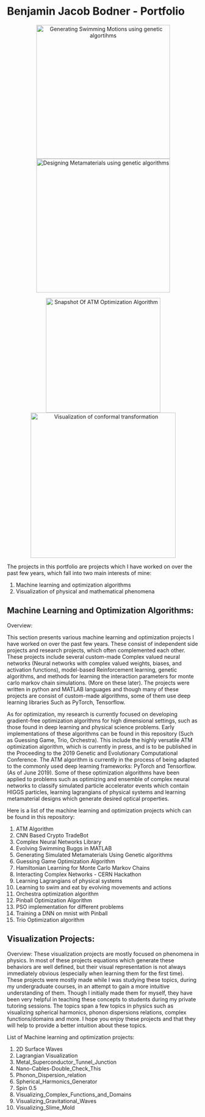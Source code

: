 # Benjamin Jacob Bodner - Portfolio



<p align="center">
    <img src=https://github.com/BjBodner/Portfolio/blob/master/Machine_Learning_and_Optimization_Projects/Images/Swimming%20AI%20GIF2.gif width="350" title="Generating Swimming Motions using genetic algortihms">
  <img src=https://github.com/BjBodner/Portfolio/blob/master/Machine_Learning_and_Optimization_Projects/Generating_Simulated_Metamaterials_Using_ATM_Algorithm/MetaMaterials.gif width="350" title="Designing Metamaterials using genetic algorithms">
</p>
   
   
   
   
<p align="center">
   <img src=https://github.com/BjBodner/Portfolio/blob/master/Machine_Learning_and_Optimization_Projects/Images/ATM_Optimization_Snapshot.JPG width="300" title="Snapshot Of ATM Optimization Algorithm">
   <img src=https://github.com/BjBodner/Portfolio/blob/master/Visualization_Projects/Images/Conformal-Transormation_of_1_z_to_the_Power_Alpha.JPG
width="380" title="Visualization of conformal transformation">
</p>

The projects in this portfolio are projects which I have worked on over the past few years, which fall into two main interests of mine:
1. Machine learning and optimization algorithms
2. Visualization of physical and mathematical phenomena


## Machine Learning and Optimization Algorithms:

Overview:

This section presents various machine learning and optimization projects I have worked on over the past few years. 
These consist of independent side projects and research projects, which often complemented each other. 
These projects include several custom-made Complex valued neural networks (Neural networks with complex valued weights, biases, and activation functions), model-based Reinforcement learning, genetic algorithms, and methods for learning the interaction parameters for monte carlo markov chain simulations. (More on these later). 
The projects were written in python and MATLAB languages and though many of these projects are consist of custom-made algorithms, some of them use deep learning libraries Such as PyTorch, Tensorflow.

As for optimization, my research is currently focused on developing gradient-free optimization algorithms for high dimensional settings, such as those found in deep learning and physical science problems. 
Early implementations of these algorithms can be found in this repository (Such as Guessing Game, Trio, Orchestra). This include the highly versatile ATM optimization algorithm, which is currently in press, and is to be published in the Proceeding to the 2019 Genetic and Evolutionary Computational Conference. The ATM algorithm is currently in the process of being adapted to the commonly used deep learning frameworks: PyTorch and Tensorflow. (As of June 2019).
Some of these optimization algorithms have been applied to problems such as optimizing and ensemble
of complex neural networks to classify simulated particle accelerator events which contain HIGGS particles, learning lagrangians of physical systems and learning metamaterial designs which generate desired optical properties.


Here is a list of the machine learning and optimization projects which can be found in this repository:
1. ATM Algorithm
2. CNN Based Crypto TradeBot
3. Complex Neural Networks Library
4. Evolving Swimming Buggs in MATLAB
5. Generating Simulated Metamaterials Using Genetic algorithms
6. Guessing Game Optimization Algorithm
7. Hamiltonian Learning for Monte Carlo Markov Chains
8. Interacting Complex Networks - CERN Hackathon
9. Learning Lagrangians of physical systems
10. Learning to swim and eat by evolving movements and actions
11. Orchestra optimization algorithm
12. Pinball Optimization Algorithm
13. PSO implementation for different problems
14. Training a DNN on mnist with Pinball
15. Trio Optimization algorithm



## Visualization Projects:

Overview:
These visualization projects are mostly focused on phenomena in physics. In most of these projects equations which generate these behaviors are well defined, but their visual representation is not always immediately obvious (especially when learning them for the first time). These projects were mostly made while I was studying these topics, during my undergraduate courses, in an attempt to gain a more intuitive understanding of them. Though I initially made them for myself, they have been very helpful in teaching these concepts to students during my private tutoring sessions.
The topics span a few topics in physics such as visualizing spherical harmonics, phonon dispersions relations, complex functions/domains and more. I hope you enjoy these projects and that they will help to provide a better intuition about these topics.


List of Machine learning and optimization projects:
1. 2D Surface Waves
2. Lagrangian Visualization
3. Metal_Superconductor_Tunnel_Junction
4. Nano-Cables-Double_Check_This
5. Phonon_Dispersion_relation
6. Spherical_Harmonics_Generator
7. Spin 0.5
8. Visualizing_Complex_Functions_and_Domains
9. Visualizing_Gravitational_Waves
10. Visualizing_Slime_Mold

